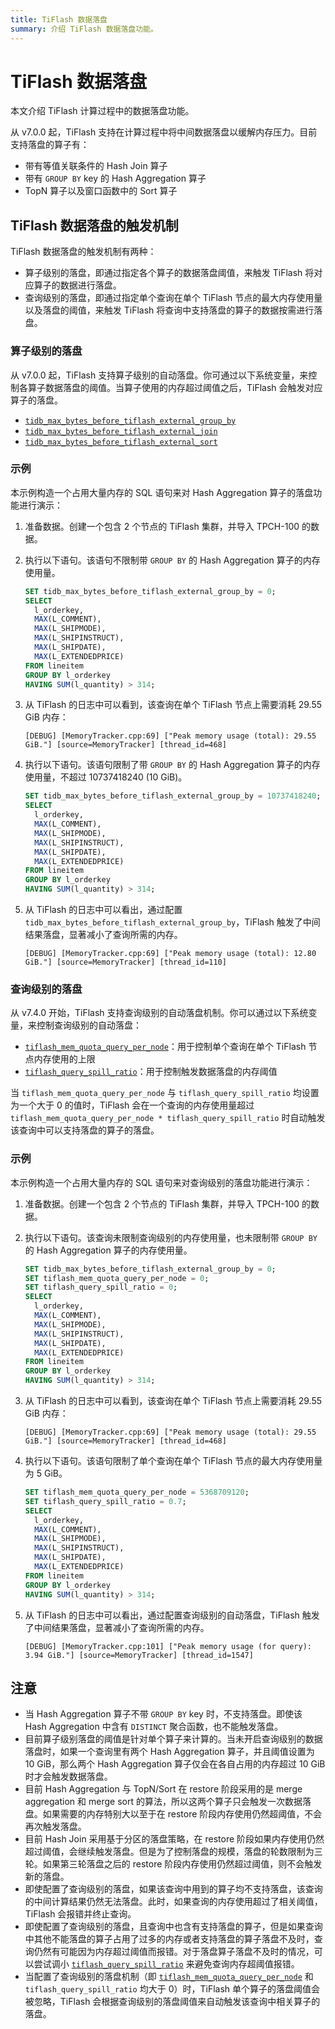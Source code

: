 ```yaml
---
title: TiFlash 数据落盘
summary: 介绍 TiFlash 数据落盘功能。
---
```


# TiFlash 数据落盘

本文介绍 TiFlash 计算过程中的数据落盘功能。

从 v7.0.0 起，TiFlash 支持在计算过程中将中间数据落盘以缓解内存压力。目前支持落盘的算子有：

* 带有等值关联条件的 Hash Join 算子
* 带有 `GROUP BY` key 的 Hash Aggregation 算子
* TopN 算子以及窗口函数中的 Sort 算子

## TiFlash 数据落盘的触发机制

TiFlash 数据落盘的触发机制有两种：

* 算子级别的落盘，即通过指定各个算子的数据落盘阈值，来触发 TiFlash 将对应算子的数据进行落盘。
* 查询级别的落盘，即通过指定单个查询在单个 TiFlash 节点的最大内存使用量以及落盘的阈值，来触发 TiFlash 将查询中支持落盘的算子的数据按需进行落盘。

### 算子级别的落盘

从 v7.0.0 起，TiFlash 支持算子级别的自动落盘。你可通过以下系统变量，来控制各算子数据落盘的阈值。当算子使用的内存超过阈值之后，TiFlash 会触发对应算子的落盘。

* [`tidb_max_bytes_before_tiflash_external_group_by`](/system-variables.md#tidb_max_bytes_before_tiflash_external_group_by-从-v700-版本开始引入)
* [`tidb_max_bytes_before_tiflash_external_join`](/system-variables.md#tidb_max_bytes_before_tiflash_external_join-从-v700-版本开始引入)
* [`tidb_max_bytes_before_tiflash_external_sort`](/system-variables.md#tidb_max_bytes_before_tiflash_external_sort-从-v700-版本开始引入)

### 示例

本示例构造一个占用大量内存的 SQL 语句来对 Hash Aggregation 算子的落盘功能进行演示：

1. 准备数据。创建一个包含 2 个节点的 TiFlash 集群，并导入 TPCH-100 的数据。
2. 执行以下语句。该语句不限制带 `GROUP BY` 的 Hash Aggregation 算子的内存使用量。

    ```sql
    SET tidb_max_bytes_before_tiflash_external_group_by = 0;
    SELECT
      l_orderkey,
      MAX(L_COMMENT),
      MAX(L_SHIPMODE),
      MAX(L_SHIPINSTRUCT),
      MAX(L_SHIPDATE),
      MAX(L_EXTENDEDPRICE)
    FROM lineitem
    GROUP BY l_orderkey
    HAVING SUM(l_quantity) > 314;
    ```

3. 从 TiFlash 的日志中可以看到，该查询在单个 TiFlash 节点上需要消耗 29.55 GiB 内存：

    ```
    [DEBUG] [MemoryTracker.cpp:69] ["Peak memory usage (total): 29.55 GiB."] [source=MemoryTracker] [thread_id=468]
    ```

4. 执行以下语句。该语句限制了带 `GROUP BY` 的 Hash Aggregation 算子的内存使用量，不超过 10737418240 (10 GiB)。

    ```sql
    SET tidb_max_bytes_before_tiflash_external_group_by = 10737418240;
    SELECT
      l_orderkey,
      MAX(L_COMMENT),
      MAX(L_SHIPMODE),
      MAX(L_SHIPINSTRUCT),
      MAX(L_SHIPDATE),
      MAX(L_EXTENDEDPRICE)
    FROM lineitem
    GROUP BY l_orderkey
    HAVING SUM(l_quantity) > 314;
    ```

5. 从 TiFlash 的日志中可以看出，通过配置 `tidb_max_bytes_before_tiflash_external_group_by`，TiFlash 触发了中间结果落盘，显著减小了查询所需的内存。

    ```
    [DEBUG] [MemoryTracker.cpp:69] ["Peak memory usage (total): 12.80 GiB."] [source=MemoryTracker] [thread_id=110]
    ```

### 查询级别的落盘

从 v7.4.0 开始，TiFlash 支持查询级别的自动落盘机制。你可以通过以下系统变量，来控制查询级别的自动落盘：

* [`tiflash_mem_quota_query_per_node`](/system-variables.md#tiflash_mem_quota_query_per_node-从-v740-版本开始引入)：用于控制单个查询在单个 TiFlash 节点内存使用的上限
* [`tiflash_query_spill_ratio`](/system-variables.md#tiflash_query_spill_ratio-从-v740-版本开始引入)：用于控制触发数据落盘的内存阈值

当 `tiflash_mem_quota_query_per_node` 与 `tiflash_query_spill_ratio` 均设置为一个大于 0 的值时，TiFlash 会在一个查询的内存使用量超过 `tiflash_mem_quota_query_per_node * tiflash_query_spill_ratio` 时自动触发该查询中可以支持落盘的算子的落盘。

### 示例

本示例构造一个占用大量内存的 SQL 语句来对查询级别的落盘功能进行演示：

1. 准备数据。创建一个包含 2 个节点的 TiFlash 集群，并导入 TPCH-100 的数据。

2. 执行以下语句。该查询未限制查询级别的内存使用量，也未限制带 `GROUP BY` 的 Hash Aggregation 算子的内存使用量。

    ```sql
    SET tidb_max_bytes_before_tiflash_external_group_by = 0;
    SET tiflash_mem_quota_query_per_node = 0;
    SET tiflash_query_spill_ratio = 0;
    SELECT
      l_orderkey,
      MAX(L_COMMENT),
      MAX(L_SHIPMODE),
      MAX(L_SHIPINSTRUCT),
      MAX(L_SHIPDATE),
      MAX(L_EXTENDEDPRICE)
    FROM lineitem
    GROUP BY l_orderkey
    HAVING SUM(l_quantity) > 314;
    ```

3. 从 TiFlash 的日志中可以看到，该查询在单个 TiFlash 节点上需要消耗 29.55 GiB 内存：

    ```
    [DEBUG] [MemoryTracker.cpp:69] ["Peak memory usage (total): 29.55 GiB."] [source=MemoryTracker] [thread_id=468]
    ```

4. 执行以下语句。该语句限制了单个查询在单个 TiFlash 节点的最大内存使用量为 5 GiB。

    ```sql
    SET tiflash_mem_quota_query_per_node = 5368709120;
    SET tiflash_query_spill_ratio = 0.7;
    SELECT
      l_orderkey,
      MAX(L_COMMENT),
      MAX(L_SHIPMODE),
      MAX(L_SHIPINSTRUCT),
      MAX(L_SHIPDATE),
      MAX(L_EXTENDEDPRICE)
    FROM lineitem
    GROUP BY l_orderkey
    HAVING SUM(l_quantity) > 314;
    ```

5. 从 TiFlash 的日志中可以看出，通过配置查询级别的自动落盘，TiFlash 触发了中间结果落盘，显著减小了查询所需的内存。

    ```
    [DEBUG] [MemoryTracker.cpp:101] ["Peak memory usage (for query): 3.94 GiB."] [source=MemoryTracker] [thread_id=1547]
    ```

## 注意

* 当 Hash Aggregation 算子不带 `GROUP BY` key 时，不支持落盘。即使该 Hash Aggregation 中含有 `DISTINCT` 聚合函数，也不能触发落盘。
* 目前算子级别落盘的阈值是针对单个算子来计算的。当未开启查询级别的数据落盘时，如果一个查询里有两个 Hash Aggregation 算子，并且阈值设置为 10 GiB，那么两个 Hash Aggregation 算子仅会在各自占用的内存超过 10 GiB 时才会触发数据落盘。
* 目前 Hash Aggregation 与 TopN/Sort 在 restore 阶段采用的是 merge aggregation 和 merge sort 的算法，所以这两个算子只会触发一次数据落盘。如果需要的内存特别大以至于在 restore 阶段内存使用仍然超阈值，不会再次触发落盘。
* 目前 Hash Join 采用基于分区的落盘策略，在 restore 阶段如果内存使用仍然超过阈值，会继续触发落盘。但是为了控制落盘的规模，落盘的轮数限制为三轮。如果第三轮落盘之后的 restore 阶段内存使用仍然超过阈值，则不会触发新的落盘。
* 即使配置了查询级别的落盘，如果该查询中用到的算子均不支持落盘，该查询的中间计算结果仍然无法落盘。此时，如果查询的内存使用超过了相关阈值，TiFlash 会报错并终止查询。
* 即使配置了查询级别的落盘，且查询中也含有支持落盘的算子，但是如果查询中其他不能落盘的算子占用了过多的内存或者支持落盘的算子落盘不及时，查询仍然有可能因为内存超过阈值而报错。对于落盘算子落盘不及时的情况，可以尝试调小 [`tiflash_query_spill_ratio`](/system-variables.md#tiflash_query_spill_ratio-从-v740-版本开始引入) 来避免查询内存超阈值报错。
* 当配置了查询级别的落盘机制（即 [`tiflash_mem_quota_query_per_node`](/system-variables.md#tiflash_mem_quota_query_per_node-从-v740-版本开始引入) 和 `tiflash_query_spill_ratio` 均大于 0）时，TiFlash 单个算子的落盘阈值会被忽略，TiFlash 会根据查询级别的落盘阈值来自动触发该查询中相关算子的落盘。
